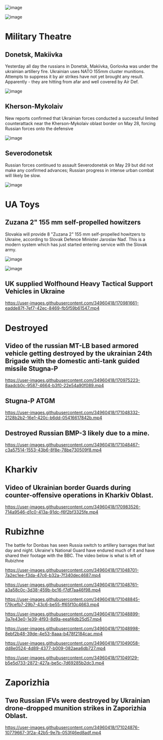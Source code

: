 ![image](https://user-images.githubusercontent.com/34960418/170981927-3670fcd4-730d-4365-9517-55a2aeddc904.png)

![image](https://user-images.githubusercontent.com/34960418/170984901-3567c3d0-6423-4656-ae83-08263b00c8f9.png)


# Military Theatre

## Donetsk, Makiivka

Yesterday all day the russians in Donetsk, Makiivka, Gorlovka was under the ukrainian artillery fire. Ukrainian uses NATO 155mm cluster munitions. Attempts to suppress it by air strikes have not yet brought any result. Apparently - they are hitting from afar and well covered by Air Def.

![image](https://user-images.githubusercontent.com/34960418/170982283-e7ea6353-a10c-4118-8313-b36c166e222f.png)


## Kherson-Mykolaiv

New reports confirmed that Ukrainian forces conducted a successful limited counterattack near the Kherson-Mykolaiv oblast border on May 28, forcing Russian forces onto the defensive

![image](https://user-images.githubusercontent.com/34960418/170984543-89dda5f6-1dca-48c2-bdd3-34ec2825eae9.png)


## Severodonetsk

Russian forces continued to assault Severodonetsk on May 29 but did not make any confirmed advances; Russian progress in intense urban combat will likely be slow.

![image](https://user-images.githubusercontent.com/34960418/170985019-aa6ebb54-cd2c-4b60-a819-4497fa3df7cb.png)


# UA Toys

## Zuzana 2" 155 mm self-propelled howitzers

Slovakia will provide 8 "Zuzana 2" 155 mm self-propelled howitzers to Ukraine, according to Slovak Defence Minister Jaroslav Naď. This is a modern system which has just started entering service with the Slovak army.

![image](https://user-images.githubusercontent.com/34960418/170974180-805a1b42-d323-4bf4-9182-95023971cfca.png)

![image](https://user-images.githubusercontent.com/34960418/170974106-2a86a634-4324-4ed2-892f-f308b9711280.png)


## UK supplied Wolfhound Heavy Tactical Support Vehicles in Ukraine

https://user-images.githubusercontent.com/34960418/170981661-eadde87f-7ef7-42ec-8469-fb5f59b61547.mp4


# Destroyed

## Video of the russian MT-LB based armored vehicle getting destroyed by the ukrainian 24th Brigade with the domestic anti-tank guided missile Stugna-P

https://user-images.githubusercontent.com/34960418/170975223-8aadcb0c-9587-4664-b3f0-22e54a90f089.mp4


## Stugna-P ATGM

https://user-images.githubusercontent.com/34960418/171048332-2128b2b2-16e1-420c-b6dd-05416617842b.mp4


## Destroyed Russian BMP-3 likely due to a mine.

https://user-images.githubusercontent.com/34960418/171048467-c3a57514-1553-43b6-8f8e-78be730509f8.mp4


# Kharkiv

## Video of Ukrainian border Guards during counter-offensive operations in Kharkiv Oblast.

https://user-images.githubusercontent.com/34960418/170983526-714a9546-d1c0-413a-91dc-f6f2bf3325fe.mp4


# Rubizhne

The battle for Donbas has seen Russia switch to  artillery barrages that last day and night. Ukraine's National Guard have endured much of it and have shared their footage with the BBC. The video below is what is left of Rubizhne

https://user-images.githubusercontent.com/34960418/171048701-7a2ec1ee-f3da-47c6-b32a-7f340dec4687.mp4

https://user-images.githubusercontent.com/34960418/171048761-a3a58c0c-3d38-459b-bc16-f7df7aa46f98.mp4

https://user-images.githubusercontent.com/34960418/171048845-f79cefb7-29b7-43c6-be55-ff65f10c4663.mp4

https://user-images.githubusercontent.com/34960418/171048899-3a7e43e0-1e39-4f93-8d9a-eeaf4db25d57.mp4

https://user-images.githubusercontent.com/34960418/171048998-8ebf2b48-39de-4e53-8aaa-b478f2184cac.mp4

https://user-images.githubusercontent.com/34960418/171049058-dd8e0524-4d89-4377-b009-082aea6db727.mp4

https://user-images.githubusercontent.com/34960418/171049129-b5e5d733-2872-427a-be5c-7d69285b2dc3.mp4








# Zaporizhia

## Two Russian IFVs were destroyed by Ukrainian drone-dropped munition strikes in Zaporizhia Oblast.

https://user-images.githubusercontent.com/34960418/171024876-10779667-3f2a-42b5-9e7b-053f46ed8adf.mp4








